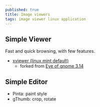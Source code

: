 ```yaml
---
published: true
title: Image viewers
tags: image viewer linux application
---
```

## Simple Viewer

Fast and quick browsing, with few features.

- [xviewer (linux mint default)](https://github.com/linuxmint/xviewer)
	- forked from [Eye of gnome 3.14](https://projects-old.gnome.org/eog/)
    
## Simple Editor
- Pinta: paint style
- gThumb: crop, rotate
